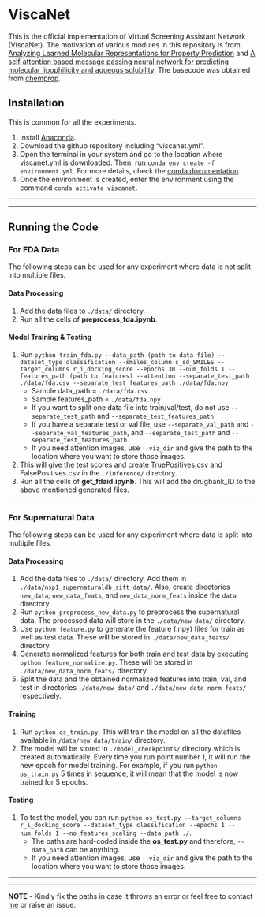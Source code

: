 # ViscaNet

This is the official implementation of Virtual Screening Assistant Network (ViscaNet). The motivation of various modules in this repository is from [Analyzing Learned Molecular Representations for Property Prediction](https://pubs.acs.org/doi/abs/10.1021/acs.jcim.9b00237) and [A self‐attention based message passing neural network for predicting molecular lipophilicity and aqueous solubility](https://jcheminf.biomedcentral.com/articles/10.1186/s13321-020-0414-z). The basecode was obtained from [chemprop](https://github.com/chemprop/chemprop).

## Installation

This is common for all the experiments.
1. Install [Anaconda](https://docs.anaconda.com/anaconda/install/linux/).
2. Download the github repository including “viscanet.yml”.
3. Open the terminal in your system and go to the location where viscanet.yml is downloaded. Then, run `conda env create -f environment.yml`. For more details, check the [conda documentation](https://docs.conda.io/projects/conda/en/latest/user-guide/tasks/manage-environments.html#creating-an-environment-from-an-environment-yml-file).
4. Once the environment is created, enter the environment using the command `conda activate viscanet`.

----------------------------------------------------------------------------------------------------------------------------
----------------------------------------------------------------------------------------------------------------------------

## Running the Code

### For FDA Data 

The following steps can be used for any experiment where data is not split into multiple files. 

#### Data Processing

1. Add the data files to `./data/` directory. 
2. Run all the cells of **preprocess_fda.ipynb**.

#### Model Training & Testing

1. Run `python train_fda.py --data_path (path to data file) --dataset_type classification --smiles_column s_sd_SMILES --target_columns r_i_docking_score --epochs 30 --num_folds 1 --features_path (path to features) --attention --separate_test_path ./data/fda.csv --separate_test_features_path ./data/fda.npy`
   - Sample data_path = `./data/fda.csv`
   - Sample features_path = `./data/fda.npy`
   - If you want to split one data file into train/val/test, do not use `--separate_test_path` and `--separate_test_features_path`
   - If you have a separate test or val file, use `--separate_val_path` and `--separate_val_features_path`, and `--separate_test_path` and `--separate_test_features_path`
   - If you need attention images, use `--viz_dir` and give the path to the location where you want to store those images.
2. This will give the test scores and create TruePositives.csv and FalsePositives.csv in the `./inference/` directory. 
3. Run all the cells of **get_fdaid.ipynb**. This will add the drugbank_ID to the above mentioned generated files. 

----------------------------------------------------------------------------------------------------------------------------

### For Supernatural Data

The following steps can be used for any experiment where data is split into multiple files.

#### Data Processing

1. Add the data files to `./data/` directory. Add them in `./data/nsp1_supernaturaldb_sift_data/`. Also, create directories `new_data`, `new_data_feats`, and `new_data_norm_feats` inside the `data` directory.
2. Run `python preprocess_new_data.py` to preprocess the supernatural data. The processed data will store in the `./data/new_data/` directory. 
3. Use `python feature.py` to generate the feature (.npy) files for train as well as test data. These will be stored in `./data/new_data_feats/` directory.
4. Generate normalized features for both train and test data by executing `python feature_normalize.py`. These will be stored in `./data/new_data_norm_feats/` directory.
5. Split the data and the obtained normalized features into train, val, and test in directories `./data/new_data/` and `./data/new_data_norm_feats/` respectively.

#### Training

1. Run `python os_train.py`. This will train the model on all the datafiles available in `/data/new_data/train/` directory.
2. The model will be stored in `./model_checkpoints/` directory which is created automatically. Every time you run point number 1, it will run the new epoch for model training. For example, if you run `python os_train.py` 5 times in sequence, it will mean that the model is now trained for 5 epochs.

#### Testing

1. To test the model, you can run `python os_test.py --target_columns r_i_docking_score --dataset_type classification --epochs 1 --num_folds 1 --no_features_scaling --data_path ./`.
    - The paths are hard-coded inside the **os_test.py** and therefore, `--data_path` can be anything.
    - If you need attention images, use `--viz_dir` and give the path to the location where you want to store those images.

----------------------------------------------------------------------------------------------------------------------------
----------------------------------------------------------------------------------------------------------------------------

**NOTE** - Kindly fix the paths in case it throws an error or feel free to contact [me](https://github.com/AayushGrover) or raise an issue.

